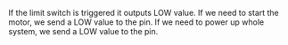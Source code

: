 If the limit switch is triggered it outputs LOW value.
If we need to start the motor, we send a LOW value to the pin.
If we need to power up whole system, we send a LOW value to the pin.
